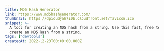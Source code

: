 ```yaml
---
title: MD5 Hash Generator
link: https://www.md5hashgenerator.com/
thumbnail: https://dpidudyah7i0b.cloudfront.net/favicon.ico
snippet: >-
  A tool for creating an MD5 hash from a string. Use this fast, free tool to
  create an MD5 hash from a string.
tags: ["devtools"]
createdAt: 2022-12-23T00:00:00.000Z
---
```

